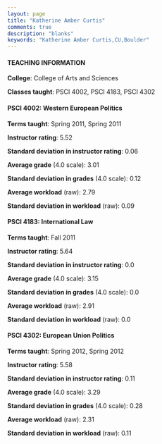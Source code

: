 ```yaml
---
layout: page
title: "Katherine Amber Curtis" 
comments: true
description: "blanks"
keywords: "Katherine Amber Curtis,CU,Boulder"
---
```

<head>
<script src="https://ajax.googleapis.com/ajax/libs/jquery/2.1.3/jquery.min.js"></script>
<script src="https://dl.dropboxusercontent.com/s/pc42nxpaw1ea4o9/highcharts.js?dl=0"></script>
<!-- <script src="../assets/js/highcharts.js"></script> -->
<style type="text/css">@font-face {
	font-family: "Bebas Neue";
	src: url(https://www.filehosting.org/file/details/544349/BebasNeue Regular.otf) format("opentype");
	}
	h1.Bebas { 
		font-family: "Bebas Neue", Verdana, Tahoma;
	}
</style>
</head>
	   
#### TEACHING INFORMATION

**College**: College of Arts and Sciences

**Classes taught**: PSCI 4002, PSCI 4183, PSCI 4302

#### PSCI 4002: Western European Politics

**Terms taught**: Spring 2011, Spring 2011

**Instructor rating**: 5.52

**Standard deviation in instructor rating**: 0.06

**Average grade** (4.0 scale): 3.01

**Standard deviation in grades** (4.0 scale): 0.12

**Average workload** (raw): 2.79

**Standard deviation in workload** (raw): 0.09

#### PSCI 4183: International Law

**Terms taught**: Fall 2011

**Instructor rating**: 5.64

**Standard deviation in instructor rating**: 0.0

**Average grade** (4.0 scale): 3.15

**Standard deviation in grades** (4.0 scale): 0.0

**Average workload** (raw): 2.91

**Standard deviation in workload** (raw): 0.0

#### PSCI 4302: European Union Politics

**Terms taught**: Spring 2012, Spring 2012

**Instructor rating**: 5.58

**Standard deviation in instructor rating**: 0.11

**Average grade** (4.0 scale): 3.29

**Standard deviation in grades** (4.0 scale): 0.28

**Average workload** (raw): 2.31

**Standard deviation in workload** (raw): 0.11

